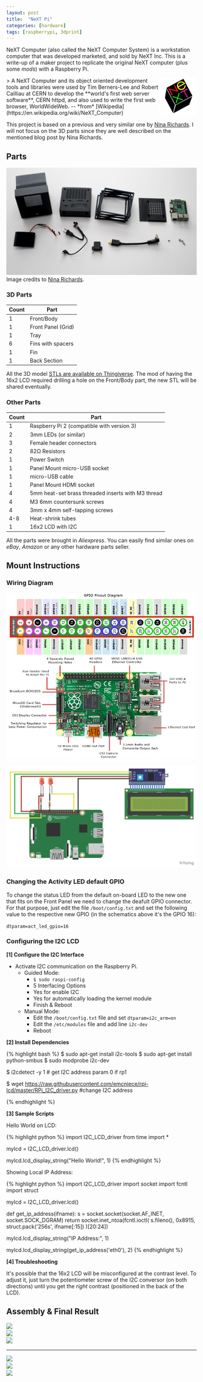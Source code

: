 ```yaml
---
layout: post
title:  "NeXT Pi"
categories: [hardware]
tags: [raspberrypi, 3dprint]
---
```


NeXT Computer (also called the NeXT Computer System) is a workstation computer that was developed marketed, and sold by NeXT Inc. This is a write-up of a maker project to replicate the original NeXT computer (plus some *mods*) with a Raspberry Pi.
<!--more-->

<img src="/images/nextpi/nextlogo.png" style="width:100px" align="right">
> A NeXT Computer and its object oriented development tools and libraries were used by Tim Berners-Lee and Robert Cailliau at CERN to develop the **world's first web server software**, CERN httpd, and also used to write the first web browser, WorldWideWeb. -- *from* [Wikipedia](https://en.wikipedia.org/wiki/NeXT_Computer)

This project is based on a previous and very similar one by [Nina Richards](http://www.ninamakes.co.uk/builds/next-computer-replica-raspberry-pi-case/). I will not focus on the 3D parts since they are well described on the mentioned blog post by Nina Richards. 

## Parts

![Parts overview](/images/nextpi/parts.jpg)
Image credits to [Nina Richards](http://www.ninamakes.co.uk/builds/next-computer-replica-raspberry-pi-case/).

### 3D Parts

Count | Part
------|------
1     | Front/Body
1     | Front Panel (Grid)
1     | Tray
6     | Fins with spacers
1     | Fin
1     | Back Section

All the 3D model [STLs are available on Thingiverse](https://www.thingiverse.com/thing:2884543#files). The mod of having the 16x2 LCD required drilling a hole on the Front/Body part, the new STL will be shared eventually.

### Other Parts

Count | Part
------|------
1     | Raspberry Pi 2 (compatible with version 3)
2     | 3mm LEDs (or similar)
3     | Female header connectors
2     | 82Ω Resistors
1     | Power Switch
1     | Panel Mount micro-USB socket
1     | micro-USB cable
1     | Panel Mount HDMI socket
4     | 5mm heat-set brass threaded inserts with M3 thread
4     | M3 6mm countersunk screws
4     | 3mm x 4mm self-tapping screws
4-8   | Heat-shrink tubes
1     | 16x2 LCD with I2C

All the parts were brought in *Aliexpress*. You can easily find similar ones on *eBay*, *Amazon* or any other hardware parts seller.

## Mount Instructions

### Wiring Diagram

![Raspberry Pi 2](/images/nextpi/pi.jpg)

![Circuit](/images/nextpi/circuit.png)

### Changing the Activity LED default GPIO

To change the status LED from the default on-board LED to the new one that fits on the Front Panel we need to change the deafult GPIO connector. For that purpose, just edit the file ```/boot/config.txt``` and set the following value to the respective new GPIO (in the schematics above it's the GPIO 16):

``` dtparam=act_led_gpio=16 ```

### Configuring the I2C LCD

**[1] Configure the I2C Interface**

- Activate I2C communication on the Raspberry Pi.
    - Guided Mode: 
        - ```$ sudo raspi-config``` 
        - 5 Interfacing Options
        - Yes for enable I2C
        - Yes for automatically loading the kernel module
        - Finish & Reboot
    - Manual Mode:
        - Edit the ```/boot/config.txt``` file and set ```dtparam=i2c_arm=on```
        - Edit the ```/etc/modules``` file and add line ```i2c-dev```
        - Reboot

**[2] Install Dependencies**

{% highlight bash %} 
$ sudo apt-get install i2c-tools 
$ sudo apt-get install python-smbus
$ sudo modprobe i2c-dev

$ i2cdetect -y 1 # get I2C address param 0 if rp1

$ wget https://raw.githubusercontent.com/emcniece/rpi-lcd/master/RPi_I2C_driver.py #change I2C address

{% endhighlight %} 

**[3] Sample Scripts**

Hello World on LCD:

{% highlight python %} 
import I2C_LCD_driver
from time import *

mylcd = I2C_LCD_driver.lcd()

mylcd.lcd_display_string("Hello World!", 1)
{% endhighlight %} 

Showing Local IP Address:

{% highlight python %} 
import I2C_LCD_driver
import socket
import fcntl
import struct

mylcd = I2C_LCD_driver.lcd()

def get_ip_address(ifname):
    s = socket.socket(socket.AF_INET, socket.SOCK_DGRAM)
    return socket.inet_ntoa(fcntl.ioctl(
        s.fileno(),
        0x8915, 
        struct.pack('256s', ifname[:15])
    )[20:24])

mylcd.lcd_display_string("IP Address:", 1) 

mylcd.lcd_display_string(get_ip_address('eth0'), 2)
{% endhighlight %} 

**[4] Troubleshooting**

It's possible that the 16x2 LCD will be misconfigured at the contrast level. To adjust it, just turn the potentiometer screw of the I2C conversor (on both directions) until you get the *right* contrast (positioned in the back of the LCD).

## Assembly & Final Result

<div class="imgsdiv">

<div class="row">
  <div class="column">
    <img src="/images/nextpi/img_5.jpg">
  </div>
  <div class="column">
    <img src="/images/nextpi/img_3.jpg">
  </div>
  <div class="column">
    <img src="/images/nextpi/img_4.jpg">
  </div>
</div>
<hr>
<div class="row">
  <div class="column">
    <img src="/images/nextpi/img_2.jpg">
  </div>
  <div class="column">
    <img src="/images/nextpi/img_6.jpg">
  </div>
  <div class="column">
    <img src="/images/nextpi/img_1.jpg">
  </div>
</div>

</div>